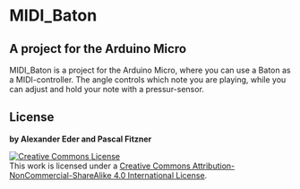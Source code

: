# MIDI_Baton
## A project for the Arduino Micro

MIDI_Baton is a project for the Arduino Micro, where you can use a Baton as a MIDI-controller.
The angle controls which note you are playing, while you can adjust and hold your note with a pressur-sensor.

## License

**by Alexander Eder and Pascal Fitzner**

<a rel="license" href="http://creativecommons.org/licenses/by-nc-sa/4.0/">
<img alt="Creative Commons License" style="border-width:0" src="https://i.creativecommons.org/l/by-nc-sa/4.0/88x31.png" /></a>
<br/>This work is licensed under a <a rel="license" href="http://creativecommons.org/licenses/by-nc-sa/4.0/">
Creative Commons Attribution-NonCommercial-ShareAlike 4.0 International License</a>.

